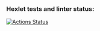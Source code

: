 ### Hexlet tests and linter status:
[![Actions Status](https://github.com/Rudich1988/python-project-50/workflows/hexlet-check/badge.svg)](https://github.com/Rudich1988/python-project-50/actions)